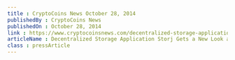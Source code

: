 ```yaml
---
title : CryptoCoins News October 28, 2014
publishedBy : CryptoCoins News
publishedOn : October 28, 2014
link : https://www.cryptocoinsnews.com/decentralized-storage-application-storj-gets-new-look-opens-closed-beta-access/
articleName : Decentralized Storage Application Storj Gets a New Look and Opens Closed Beta Access to You
class : pressArticle
---
```

